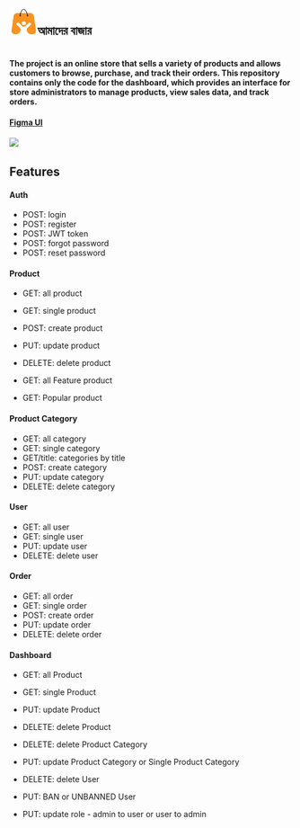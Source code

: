 <div style="display: flex">
<img
      src="./public/amder-bajar-logo.png"
      style="width: 50px; height: 50px"
    />
 <h2> আমাদের বাজার <h2/>

 </div>

#### The project is an online store that sells a variety of products and allows customers to browse, purchase, and track their orders. This repository contains only the code for the dashboard, which provides an interface for store administrators to manage products, view sales data, and track orders.

#### [Figma UI](https://www.figma.com/file/Douo9VLnXKBXb6B2cweSQs/Amader-Bazar?type=design&node-id=605%3A344&mode=design&t=Mne6rFKVXNd21MHM-1)

<img src="./public/showcase/design.svg">

## Features

#### Auth

-   POST: login
-   POST: register
-   POST: JWT token
-   POST: forgot password
-   POST: reset password

#### Product

-   GET: all product
-   GET: single product
-   POST: create product
-   PUT: update product
-   DELETE: delete product

-   GET: all Feature product
-   GET: Popular product

#### Product Category

-   GET: all category
-   GET: single category
-   GET/title:  categories by title 
-   POST: create category
-   PUT: update category
-   DELETE: delete category

#### User

-   GET: all user
-   GET: single user
-   PUT: update user
-   DELETE: delete user

#### Order

-   GET: all order
-   GET: single order
-   POST: create order
-   PUT: update order
-   DELETE: delete order

#### Dashboard

-   GET: all Product
-   GET: single Product
-   PUT: update Product
-   DELETE: delete Product

-   DELETE: delete Product Category
-   PUT: update Product Category or Single Product Category

-   DELETE: delete User
-   PUT: BAN or UNBANNED User
-   PUT: update role - admin to user or user to admin
